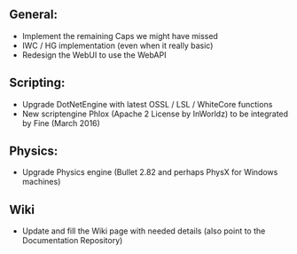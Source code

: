 General:
--------
* Implement the remaining Caps we might have missed
* IWC / HG implementation (even when it really basic)
* Redesign the WebUI to use the WebAPI

Scripting:
----------
* Upgrade DotNetEngine with latest OSSL / LSL / WhiteCore functions
* New scriptengine Phlox (Apache 2 License by InWorldz) to be integrated by Fine (March 2016)

Physics:
--------
* Upgrade Physics engine (Bullet 2.82 and perhaps PhysX for Windows machines)


Wiki
----
* Update and fill the Wiki page with needed details (also point to the Documentation Repository)
